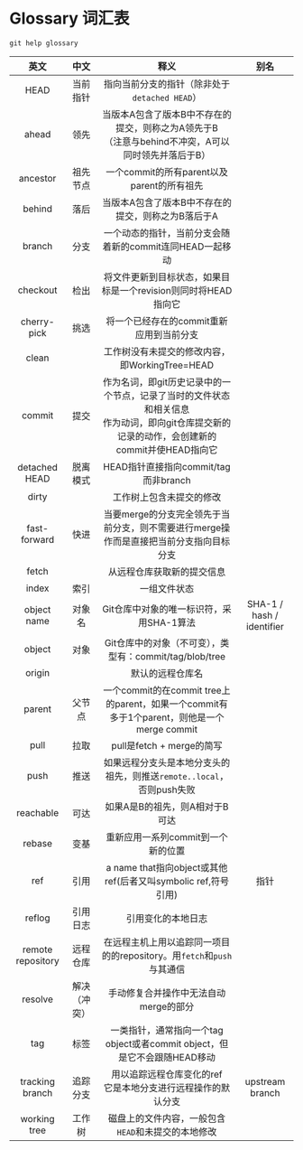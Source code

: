 # Glossary 词汇表

`git help glossary`

| 英文 | 中文 | 释义 | 别名 |
|:---:|:---:|:---:|:---:|
| HEAD | 当前指针 | 指向当前分支的指针（除非处于`detached HEAD`）
| ahead | 领先 | 当版本A包含了版本B中不存在的提交，则称之为A领先于B<br>（注意与behind不冲突，A可以同时领先并落后于B）
| ancestor | 祖先节点 | 一个commit的所有parent以及parent的所有祖先
| behind | 落后 | 当版本A包含了版本B中不存在的提交，则称之为B落后于A
| branch | 分支 | 一个动态的指针，当前分支会随着新的commit连同HEAD一起移动
| checkout | 检出 | 将文件更新到目标状态，如果目标是一个revision则同时将HEAD指向它
| cherry-pick | 挑选 | 将一个已经存在的commit重新应用到当前分支
| clean | | 工作树没有未提交的修改内容，即WorkingTree=HEAD
| commit | 提交 | 作为名词，即git历史记录中的一个节点，记录了当时的文件状态和相关信息<br>作为动词，即向git仓库提交新的记录的动作，会创建新的commit并使HEAD指向它
| detached HEAD | 脱离模式 | HEAD指针直接指向commit/tag而非branch
| dirty | | 工作树上包含未提交的修改
| fast-forward | 快进 | 当要merge的分支完全领先于当前分支，则不需要进行merge操作而是直接把当前分支指向目标分支
| fetch | | 从远程仓库获取新的提交信息
| index | 索引 | 一组文件状态
| object name | 对象名 | Git仓库中对象的唯一标识符，采用SHA-1算法 | SHA-1 / hash / identifier
| object | 对象 | Git仓库中的对象（不可变），类型有：commit/tag/blob/tree
| origin | | 默认的远程仓库名
| parent | 父节点 | 一个commit的在commit tree上的parent，如果一个commit有多于1个parent，则他是一个merge commit
| pull | 拉取 | pull是fetch + merge的简写
| push | 推送 | 如果远程分支头是本地分支头的祖先，则推送`remote..local`，否则push失败
| reachable | 可达 | 如果A是B的祖先，则A相对于B可达
| rebase | 变基 | 重新应用一系列commit到一个新的位置
| ref | 引用 | a name that指向object或其他ref(后者又叫symbolic ref,符号引用) | 指针
| reflog | 引用日志 | 引用变化的本地日志
| remote repository | 远程仓库 | 在远程主机上用以追踪同一项目的的repository。用`fetch`和`push`与其通信
| resolve | 解决（冲突） |  手动修复合并操作中无法自动merge的部分
| tag | 标签 | 一类指针，通常指向一个tag object或者commit object，但是它不会跟随HEAD移动
| tracking branch | 追踪分支 | 用以追踪远程仓库变化的ref<br>它是本地分支进行远程操作的默认分支 | upstream branch
| working tree | 工作树 | 磁盘上的文件内容，一般包含`HEAD`和未提交的本地修改
